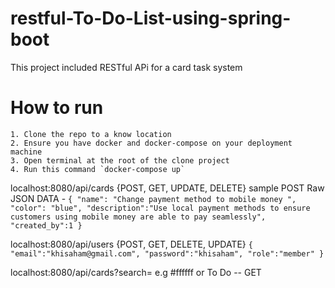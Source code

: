 # restful-To-Do-List-using-spring-boot
This project included RESTful APi for a card task system
# How to run
    1. Clone the repo to a know location
    2. Ensure you have docker and docker-compose on your deployment machine
    3. Open terminal at the root of the clone project
    4. Run this command `docker-compose up`

localhost:8080/api/cards {POST, GET, UPDATE, DELETE}
     sample POST Raw JSON DATA - `{
    "name": "Change payment method to mobile money ",
    "color": "blue",
    "description":"Use local payment methods to ensure customers using mobile money are able to pay seamlessly",
    "created_by":1
}`

localhost:8080/api/users {POST, GET, DELETE, UPDATE}
    `{
    "email":"khisaham@gmail.com",
    "password":"khisaham",
    "role":"member"
}`

localhost:8080/api/cards?search=<param> e.g #ffffff or To Do  -- GET